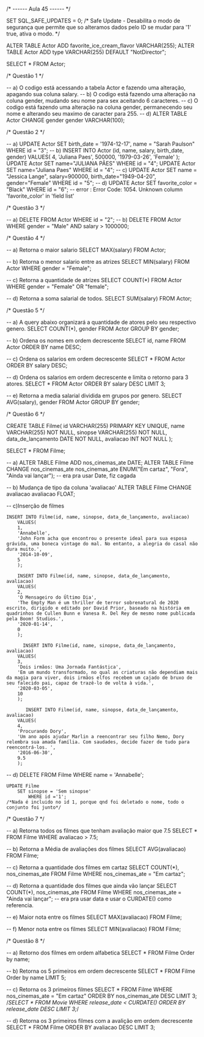 /* ------ Aula 45 ------ */


SET SQL_SAFE_UPDATES = 0;    /* Safe Update - Desabilita o modo de segurança que permite que so alteramos dados pelo ID
							   se mudar para '1' true, ativa o modo. */

ALTER TABLE Actor 
ADD favorite_ice_cream_flavor VARCHAR(255);
ALTER TABLE Actor 
ADD type VARCHAR(255) DEFAULT "NotDirector";

SELECT * FROM Actor;

/* Questão 1 */

-- a) O codigo está acessando a tabela Actor e fazendo uma alteração, apagando sua coluna salary.
-- b) O codigo está fazendo uma alteração na coluna gender, mudando seu nome para sex aceitando 6 caracteres.
-- c) O codigo está fazendo uma alteração na coluna gender, permanecendo seu nome e alterando seu maximo de caracter para 255.
-- d) 
	ALTER TABLE Actor 
    CHANGE gender gender VARCHAR(100);


/* Questão 2 */

-- a) 
	UPDATE Actor
		SET birth_date = '1974-12-17', name = "Sarah Paulson"
        WHERE id = "3";
-- b) 
	INSERT INTO Actor (id, name, salary, birth_date, gender)
		VALUES(
        4, 
        'Juliana Paes',
        500000, 
        '1979-03-26',
        'Female'
        );
	UPDATE Actor 
		SET name="JULIANA PÃES"
        WHERE id = "4";
	UPDATE Actor 
		SET name="Juliana Paes"
        WHERE id = "4";
-- c)
	UPDATE Actor 
		SET name = "Jessica Lange", salary=900000, birth_date="1949-04-20", gender="Female"
        WHERE id = "5";
-- d)
	UPDATE Actor 
		SET favorite_color = "Black"
        WHERE id = "6";
-- error : Error Code: 1054. Unknown column 'favorite_color' in 'field list'


/* Questão 3 */

-- a) 
	DELETE FROM Actor
		WHERE id = "2";
-- b)
	DELETE FROM Actor
	WHERE
	gender = "Male" AND
	salary > 1000000;
    
    
/* Questão 4 */

-- a) Retorna o maior salario
	SELECT MAX(salary) FROM Actor;
    
-- b) Retorna o menor salario entre as atrizes
	SELECT MIN(salary) FROM Actor
		WHERE gender = "Female";
        
-- c) Retorna a quantidade de atrizes
	SELECT COUNT(*) FROM Actor
		WHERE gender = "Female" OR "female";
        
-- d) Retorna a soma salarial de todos.
	SELECT SUM(salary) FROM Actor;


/* Questão 5 */

-- a) A query abaixo organizará a quantidade de atores pelo seu respectivo genero.
	SELECT COUNT(*), gender
		FROM Actor
		GROUP BY gender;
        
-- b) Ordena os nomes em ordem decrescente 
	SELECT id, name FROM Actor
		ORDER BY name DESC;
        
-- c) Ordena os salarios em ordem decrescente
	SELECT * FROM Actor 
		ORDER BY salary DESC;
        
-- d) Ordena os salarios em ordem decrescente e limita o retorno para 3 atores.
	SELECT * FROM Actor
		ORDER BY salary DESC
        LIMIT 3;
        
-- e) Retorna a media salarial dividida em grupos por genero.
	SELECT AVG(salary), gender FROM Actor
		GROUP BY gender;


/* Questão 6 */

CREATE TABLE Filme(
	id VARCHAR(255) PRIMARY KEY UNIQUE,
    name VARCHAR(255) NOT NULL,
    sinopse VARCHAR(255) NOT NULL, 
    data_de_lançamento DATE NOT NULL,
    avaliacao INT NOT NULL
);

SELECT * FROM Filme;

-- a) 
	ALTER TABLE Filme
		ADD  nos_cinemas_ate DATE;
	ALTER TABLE Filme
		CHANGE nos_cinemas_ate nos_cinemas_ate ENUM("Em cartaz", "Fora", "Ainda vai lançar"); -- era pra usar Date, fiz cagada
        
-- b) Mudança de tipo da coluna 'avaliacao'
	ALTER TABLE Filme
		CHANGE avaliacao avaliacao FLOAT;
        
-- c)Inserção de filmes

	INSERT INTO Filme(id, name, sinopse, data_de_lançamento, avaliacao)
		VALUES(
        1, 
        'Annabelle', 
        'John Form acha que encontrou o presente ideal para sua esposa grávida, uma boneca vintage do mal. No entanto, a alegria do casal não dura muito.',
        '2014-10-09',
        5
        );

        INSERT INTO Filme(id, name, sinopse, data_de_lançamento, avaliacao)
		VALUES(
        2, 
        'O Mensageiro do Último Dia', 
        'The Empty Man é um thriller de terror sobrenatural de 2020 escrito, dirigido e editado por David Prior, baseado na história em quadrinhos de Cullen Bunn e Vanesa R. Del Rey de mesmo nome publicada pela Boom! Studios.',
        '2020-01-14',
        0
        );

          INSERT INTO Filme(id, name, sinopse, data_de_lançamento, avaliacao)
		VALUES(
        3, 
        'Dois irmãos: Uma Jornada Fantástica', 
        'Em um mundo transformado, no qual as criaturas não dependiam mais da magia para viver, dois irmãos elfos recebem um cajado de bruxo de seu falecido pai, capaz de trazê-lo de volta à vida.',
        '2020-03-05',
        10
        );

           INSERT INTO Filme(id, name, sinopse, data_de_lançamento, avaliacao)
		VALUES(
        4, 
        'Procurando Dory', 
        'Um ano após ajudar Marlin a reencontrar seu filho Nemo, Dory relembra sua amada família. Com saudades, decide fazer de tudo para reencontrá-los. ',
        '2016-06-30',
        9.5
        );
-- d)
	DELETE FROM Filme
		WHERE name = 'Annabelle';
        
	UPDATE Filme
		SET sinopse = 'Sem sinopse'
			WHERE id ='1';
	/*Nada é incluido no id 1, porque qnd foi deletado o nome, todo o conjunto foi junto*/


/* Questão 7 */

-- a) Retorna todos os filmes que tenham avaliação maior que 7.5
	SELECT * FROM Filme
		WHERE avaliacao > 7.5;
        
-- b) Retorna a Média de avaliações dos filmes
	SELECT AVG(avaliacao) FROM Filme;
    
-- c) Retorna a quantidade dos filmes em cartaz
	SELECT COUNT(*), nos_cinemas_ate
	FROM Filme
        WHERE nos_cinemas_ate = "Em cartaz";
        
-- d) Retorna a quantidade dos filmes que ainda vão lançar
	SELECT COUNT(*), nos_cinemas_ate
	FROM Filme
	WHERE nos_cinemas_ate = "Ainda vai lançar";   -- era pra usar data e usar o CURDATE() como referencia.

-- e) Maior nota entre os filmes
	SELECT MAX(avaliacao) FROM Filme;

-- f) Menor nota entre os filmes
	SELECT MIN(avaliacao) FROM Filme;
	
/* Questão 8 */

-- a) Retorno dos filmes em ordem alfabetica
	SELECT * FROM Filme
		Order by name;

-- b) Retorna os 5 primeiros em ordem decrescente
	SELECT * FROM Filme
		Order by name
        LIMIT 5;

-- c) Retorna os 3 primeiros filmes 
	SELECT * FROM Filme
		WHERE nos_cinemas_ate = "Em cartaz"
        ORDER BY nos_cinemas_ate DESC 
        LIMIT 3;
	/*SELECT * FROM Movie 
	WHERE release_date < CURDATE() 
	ORDER BY release_date DESC 
	LIMIT 3;*/
    
-- d) Retorna os 3 primeiros filmes com a avalição em ordem decrescente
	SELECT * FROM Filme 
	ORDER BY avaliacao DESC 
	LIMIT 3;